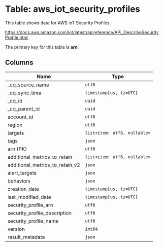 # Table: aws_iot_security_profiles

This table shows data for AWS IoT Security Profiles.

https://docs.aws.amazon.com/iot/latest/apireference/API_DescribeSecurityProfile.html

The primary key for this table is **arn**.

## Columns

| Name          | Type          |
| ------------- | ------------- |
|_cq_source_name|`utf8`|
|_cq_sync_time|`timestamp[us, tz=UTC]`|
|_cq_id|`uuid`|
|_cq_parent_id|`uuid`|
|account_id|`utf8`|
|region|`utf8`|
|targets|`list<item: utf8, nullable>`|
|tags|`json`|
|arn (PK)|`utf8`|
|additional_metrics_to_retain|`list<item: utf8, nullable>`|
|additional_metrics_to_retain_v2|`json`|
|alert_targets|`json`|
|behaviors|`json`|
|creation_date|`timestamp[us, tz=UTC]`|
|last_modified_date|`timestamp[us, tz=UTC]`|
|security_profile_arn|`utf8`|
|security_profile_description|`utf8`|
|security_profile_name|`utf8`|
|version|`int64`|
|result_metadata|`json`|